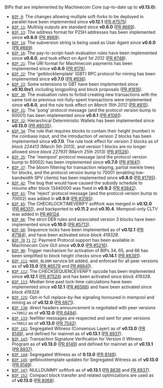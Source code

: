 BIPs that are implemented by Machinecoin Core (up-to-date up to **v0.13.0**):

* [`BIP 9`](https://github.com/machinecoin/bips/blob/master/bip-0009.mediawiki): The changes allowing multiple soft-forks to be deployed in parallel have been implemented since **v0.12.1**  ([PR #7575](https://github.com/machinecoin-project/machinecoin-core/pull/7575))
* [`BIP 11`](https://github.com/machinecoin/bips/blob/master/bip-0011.mediawiki): Multisig outputs are standard since **v0.6.0** ([PR #669](https://github.com/machinecoin-project/machinecoin-core/pull/669)).
* [`BIP 13`](https://github.com/machinecoin/bips/blob/master/bip-0013.mediawiki): The address format for P2SH addresses has been implemented since **v0.6.0** ([PR #669](https://github.com/machinecoin-project/machinecoin-core/pull/669)).
* [`BIP 14`](https://github.com/machinecoin/bips/blob/master/bip-0014.mediawiki): The subversion string is being used as User Agent since **v0.6.0** ([PR #669](https://github.com/machinecoin-project/machinecoin-core/pull/669)).
* [`BIP 16`](https://github.com/machinecoin/bips/blob/master/bip-0016.mediawiki): The pay-to-script-hash evaluation rules have been implemented since **v0.6.0**, and took effect on *April 1st 2012* ([PR #748](https://github.com/machinecoin-project/machinecoin-core/pull/748)).
* [`BIP 21`](https://github.com/machinecoin/bips/blob/master/bip-0021.mediawiki): The URI format for Machinecoin payments has been implemented since **v0.6.0** ([PR #176](https://github.com/machinecoin-project/machinecoin-core/pull/176)).
* [`BIP 22`](https://github.com/machinecoin/bips/blob/master/bip-0022.mediawiki): The 'getblocktemplate' (GBT) RPC protocol for mining has been implemented since **v0.7.0** ([PR #936](https://github.com/machinecoin-project/machinecoin-core/pull/936)).
* [`BIP 23`](https://github.com/machinecoin/bips/blob/master/bip-0023.mediawiki): Some extensions to GBT have been implemented since **v0.10.0rc1**, including longpolling and block proposals ([PR #1816](https://github.com/machinecoin-project/machinecoin-core/pull/1816)).
* [`BIP 30`](https://github.com/machinecoin/bips/blob/master/bip-0030.mediawiki): The evaluation rules to forbid creating new transactions with the same txid as previous not-fully-spent transactions were implemented since **v0.6.0**, and the rule took effect on *March 15th 2012* ([PR #915](https://github.com/machinecoin-project/machinecoin-core/pull/915)).
* [`BIP 31`](https://github.com/machinecoin/bips/blob/master/bip-0031.mediawiki): The 'pong' protocol message (and the protocol version bump to 60001) has been implemented since **v0.6.1** ([PR #1081](https://github.com/machinecoin-project/machinecoin-core/pull/1081)).
* [`BIP 32`](https://github.com/machinecoin/bips/blob/master/bip-0032.mediawiki): Hierarchical Deterministic Wallets has been implemented since **v0.13.0** ([PR #8035](https://github.com/machinecoin-project/machinecoin-core/pull/8035)).
* [`BIP 34`](https://github.com/machinecoin/bips/blob/master/bip-0034.mediawiki): The rule that requires blocks to contain their height (number) in the coinbase input, and the introduction of version 2 blocks has been implemented since **v0.7.0**. The rule took effect for version 2 blocks as of *block 224413* (March 5th 2013), and version 1 blocks are no longer allowed since *block 227931* (March 25th 2013) ([PR #1526](https://github.com/machinecoin-project/machinecoin-core/pull/1526)).
* [`BIP 35`](https://github.com/machinecoin/bips/blob/master/bip-0035.mediawiki): The 'mempool' protocol message (and the protocol version bump to 60002) has been implemented since **v0.7.0** ([PR #1641](https://github.com/machinecoin-project/machinecoin-core/pull/1641)).
* [`BIP 37`](https://github.com/machinecoin/bips/blob/master/bip-0037.mediawiki): The bloom filtering for transaction relaying, partial merkle trees for blocks, and the protocol version bump to 70001 (enabling low-bandwidth SPV clients) has been implemented since **v0.8.0** ([PR #1795](https://github.com/machinecoin-project/machinecoin-core/pull/1795)).
* [`BIP 42`](https://github.com/machinecoin/bips/blob/master/bip-0042.mediawiki): The bug that would have caused the subsidy schedule to resume after block 13440000 was fixed in **v0.9.2** ([PR #3842](https://github.com/machinecoin-project/machinecoin-core/pull/3842)).
* [`BIP 61`](https://github.com/machinecoin/bips/blob/master/bip-0061.mediawiki): The 'reject' protocol message (and the protocol version bump to 70002) was added in **v0.9.0** ([PR #3185](https://github.com/machinecoin-project/machinecoin-core/pull/3185)).
* [`BIP 65`](https://github.com/machinecoin/bips/blob/master/bip-0065.mediawiki): The CHECKLOCKTIMEVERIFY softfork was merged in **v0.12.0** ([PR #6351](https://github.com/machinecoin-project/machinecoin-core/pull/6351)), and backported to **v0.11.2** and **v0.10.4**. Mempool-only CLTV was added in [PR #6124](https://github.com/machinecoin-project/machinecoin-core/pull/6124).
* [`BIP 66`](https://github.com/machinecoin/bips/blob/master/bip-0066.mediawiki): The strict DER rules and associated version 3 blocks have been implemented since **v0.10.0** ([PR #5713](https://github.com/machinecoin-project/machinecoin-core/pull/5713)).
* [`BIP 68`](https://github.com/machinecoin/bips/blob/master/bip-0068.mediawiki): Sequence locks have been implemented as of **v0.12.1**  ([PR #7184](https://github.com/machinecoin-project/machinecoin-core/pull/7184)), and have been activated since *block 419328*.
* [`BIP 70`](https://github.com/machinecoin/bips/blob/master/bip-0070.mediawiki) [`71`](https://github.com/machinecoin/bips/blob/master/bip-0071.mediawiki) [`72`](https://github.com/machinecoin/bips/blob/master/bip-0072.mediawiki): Payment Protocol support has been available in Machinecoin Core GUI since **v0.9.0** ([PR #5216](https://github.com/machinecoin-project/machinecoin-core/pull/5216)).
* [`BIP 90`](https://github.com/machinecoin/bips/blob/master/bip-0090.mediawiki): Trigger mechanism for activation of BIPs 34, 65, and 66 has been simplified to block height checks since **v0.14.1** ([PR #8391](https://github.com/machinecoin-project/machinecoin-core/pull/8391)).
* [`BIP 111`](https://github.com/machinecoin/bips/blob/master/bip-0111.mediawiki): `NODE_BLOOM` service bit added, and enforced for all peer versions as of **v0.13.0** ([PR #6579](https://github.com/machinecoin-project/machinecoin-core/pull/6579) and [PR #6641](https://github.com/machinecoin-project/machinecoin-core/pull/6641)).
* [`BIP 112`](https://github.com/machinecoin/bips/blob/master/bip-0112.mediawiki): The CHECKSEQUENCEVERIFY opcode has been implemented since **v0.12.1** ([PR #7524](https://github.com/machinecoin-project/machinecoin-core/pull/7524)) and has been activated since *block 419328*.
* [`BIP 113`](https://github.com/machinecoin/bips/blob/master/bip-0113.mediawiki): Median time past lock-time calculations have been implemented since **v0.12.1** ([PR #6566](https://github.com/machinecoin-project/machinecoin-core/pull/6566)) and have been activated since *block 419328*.
* [`BIP 125`](https://github.com/machinecoin/bips/blob/master/bip-0125.mediawiki): Opt-in full replace-by-fee signaling honoured in mempool and mining as of **v0.12.0** ([PR 6871](https://github.com/machinecoin-project/machinecoin-core/pull/6871)).
* [`BIP 130`](https://github.com/machinecoin/bips/blob/master/bip-0130.mediawiki): direct headers announcement is negotiated with peer versions `>=70012` as of **v0.12.0** ([PR 6494](https://github.com/machinecoin-project/machinecoin-core/pull/6494)).
* [`BIP 133`](https://github.com/machinecoin/bips/blob/master/bip-0133.mediawiki): feefilter messages are respected and sent for peer versions `>=70013` as of **v0.13.0** ([PR 7542](https://github.com/machinecoin-project/machinecoin-core/pull/7542)).
* [`BIP 141`](https://github.com/machinecoin/bips/blob/master/bip-0141.mediawiki): Segregated Witness (Consensus Layer) as of **v0.13.0** ([PR 8149](https://github.com/machinecoin-project/machinecoin-core/pull/8149)), and defined for mainnet as of **v0.13.1** ([PR 8937](https://github.com/machinecoin-project/machinecoin-core/pull/8937)).
* [`BIP 143`](https://github.com/machinecoin/bips/blob/master/bip-0143.mediawiki): Transaction Signature Verification for Version 0 Witness Program as of **v0.13.0** ([PR 8149](https://github.com/machinecoin-project/machinecoin-core/pull/8149)) and defined for mainnet as of **v0.13.1** ([PR 8937](https://github.com/machinecoin-project/machinecoin-core/pull/8937)).
* [`BIP 144`](https://github.com/machinecoin/bips/blob/master/bip-0144.mediawiki): Segregated Witness as of **0.13.0** ([PR 8149](https://github.com/machinecoin-project/machinecoin-core/pull/8149)).
* [`BIP 145`](https://github.com/machinecoin/bips/blob/master/bip-0145.mediawiki): getblocktemplate updates for Segregated Witness as of **v0.13.0** ([PR 8149](https://github.com/machinecoin-project/machinecoin-core/pull/8149)).
* [`BIP 147`](https://github.com/machinecoin/bips/blob/master/bip-0147.mediawiki): NULLDUMMY softfork as of **v0.13.1** ([PR 8636](https://github.com/machinecoin-project/machinecoin-core/pull/8636) and [PR 8937](https://github.com/machinecoin-project/machinecoin-core/pull/8937)).
* [`BIP 152`](https://github.com/machinecoin/bips/blob/master/bip-0152.mediawiki): Compact block transfer and related optimizations are used as of **v0.13.0** ([PR 8068](https://github.com/machinecoin-project/machinecoin-core/pull/8068)).
